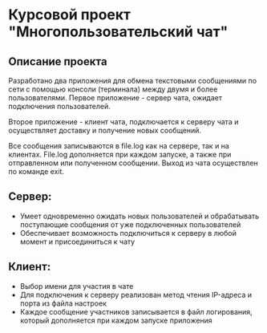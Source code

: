 # Курсовой проект "Многопользовательский чат"
## Описание проекта
Разработано два приложения для обмена текстовыми сообщениями по сети с помощью консоли (терминала) между двумя и более пользователями.
Первое приложение - сервер чата, ожидает подключения пользователей.

Второе приложение - клиент чата, подключается к серверу чата и осуществляет доставку и получение новых сообщений.

Все сообщения записываются в file.log как на сервере, так и на клиентах. File.log дополняется при каждом запуске, а также при отправленном или полученном сообщении. Выход из чата осуществлен по команде exit.
## Сервер:
* Умеет одновременно ожидать новых пользователей и обрабатывать поступающие сообщения от уже подключенных пользователей
* Обеспечивает возможность подключиться к серверу в любой момент и присоединиться к чату
## Клиент:
* Выбор имени для участия в чате
* Для подключения к серверу реализован метод чтения IP-адреса и порта из файла настроек
* Каждое сообщение участников записывается в файл логирования, который дополняется при каждом запуске приложения
